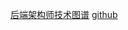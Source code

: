 [后端架构师技术图谱](https://juejin.cn/post/6844903602369232904)
  [github](https://github.com/xingshaocheng/architect-awesome/blob/master/README.md)
